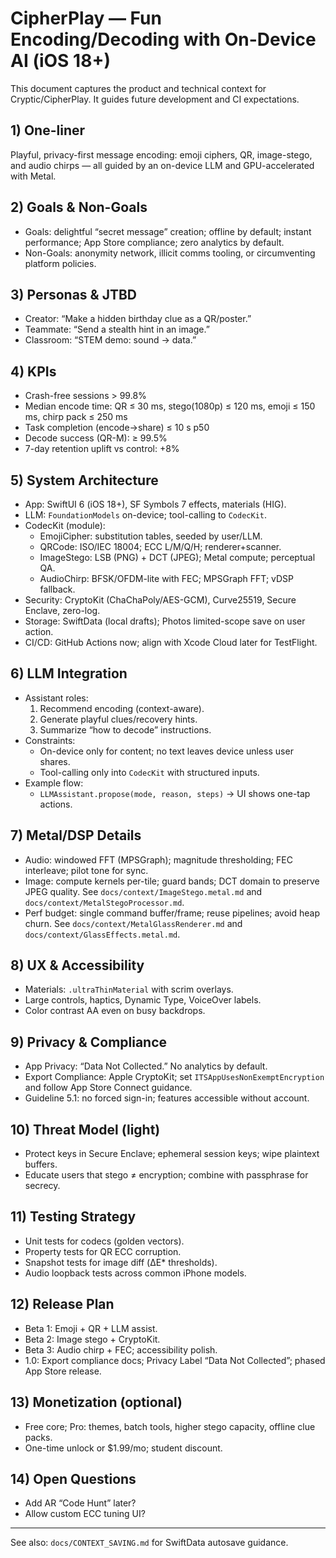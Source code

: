 # CipherPlay — Fun Encoding/Decoding with On-Device AI (iOS 18+)

This document captures the product and technical context for Cryptic/CipherPlay. It guides future development and CI expectations.

## 1) One-liner
Playful, privacy-first message encoding: emoji ciphers, QR, image-stego, and audio chirps — all guided by an on-device LLM and GPU-accelerated with Metal.

## 2) Goals & Non-Goals
- Goals: delightful “secret message” creation; offline by default; instant performance; App Store compliance; zero analytics by default.
- Non-Goals: anonymity network, illicit comms tooling, or circumventing platform policies.

## 3) Personas & JTBD
- Creator: “Make a hidden birthday clue as a QR/poster.”
- Teammate: “Send a stealth hint in an image.”
- Classroom: “STEM demo: sound → data.”

## 4) KPIs
- Crash-free sessions > 99.8%
- Median encode time: QR ≤ 30 ms, stego(1080p) ≤ 120 ms, emoji ≤ 150 ms, chirp pack ≤ 250 ms
- Task completion (encode→share) ≤ 10 s p50
- Decode success (QR-M): ≥ 99.5%
- 7-day retention uplift vs control: +8%

## 5) System Architecture
- App: SwiftUI 6 (iOS 18+), SF Symbols 7 effects, materials (HIG).
- LLM: `FoundationModels` on-device; tool-calling to `CodecKit`.
- CodecKit (module):
  - EmojiCipher: substitution tables, seeded by user/LLM.
  - QRCode: ISO/IEC 18004; ECC L/M/Q/H; renderer+scanner.
  - ImageStego: LSB (PNG) + DCT (JPEG); Metal compute; perceptual QA.
  - AudioChirp: BFSK/OFDM-lite with FEC; MPSGraph FFT; vDSP fallback.
- Security: CryptoKit (ChaChaPoly/AES-GCM), Curve25519, Secure Enclave, zero-log.
- Storage: SwiftData (local drafts); Photos limited-scope save on user action.
- CI/CD: GitHub Actions now; align with Xcode Cloud later for TestFlight.

## 6) LLM Integration
- Assistant roles:
  1) Recommend encoding (context-aware).
  2) Generate playful clues/recovery hints.
  3) Summarize “how to decode” instructions.
- Constraints:
  - On-device only for content; no text leaves device unless user shares.
  - Tool-calling only into `CodecKit` with structured inputs.
- Example flow:
  - `LLMAssistant.propose(mode, reason, steps)` → UI shows one-tap actions.

## 7) Metal/DSP Details
- Audio: windowed FFT (MPSGraph); magnitude thresholding; FEC interleave; pilot tone for sync.
- Image: compute kernels per-tile; guard bands; DCT domain to preserve JPEG quality. See `docs/context/ImageStego.metal.md` and `docs/context/MetalStegoProcessor.md`.
- Perf budget: single command buffer/frame; reuse pipelines; avoid heap churn. See `docs/context/MetalGlassRenderer.md` and `docs/context/GlassEffects.metal.md`.

## 8) UX & Accessibility
- Materials: `.ultraThinMaterial` with scrim overlays.
- Large controls, haptics, Dynamic Type, VoiceOver labels.
- Color contrast AA even on busy backdrops.

## 9) Privacy & Compliance
- App Privacy: “Data Not Collected.” No analytics by default.
- Export Compliance: Apple CryptoKit; set `ITSAppUsesNonExemptEncryption` and follow App Store Connect guidance.
- Guideline 5.1: no forced sign-in; features accessible without account.

## 10) Threat Model (light)
- Protect keys in Secure Enclave; ephemeral session keys; wipe plaintext buffers.
- Educate users that stego ≠ encryption; combine with passphrase for secrecy.

## 11) Testing Strategy
- Unit tests for codecs (golden vectors).
- Property tests for QR ECC corruption.
- Snapshot tests for image diff (ΔE* thresholds).
- Audio loopback tests across common iPhone models.

## 12) Release Plan
- Beta 1: Emoji + QR + LLM assist.
- Beta 2: Image stego + CryptoKit.
- Beta 3: Audio chirp + FEC; accessibility polish.
- 1.0: Export compliance docs; Privacy Label “Data Not Collected”; phased App Store release.

## 13) Monetization (optional)
- Free core; Pro: themes, batch tools, higher stego capacity, offline clue packs.
- One-time unlock or $1.99/mo; student discount.

## 14) Open Questions
- Add AR “Code Hunt” later?
- Allow custom ECC tuning UI?

---

See also: `docs/CONTEXT_SAVING.md` for SwiftData autosave guidance.
